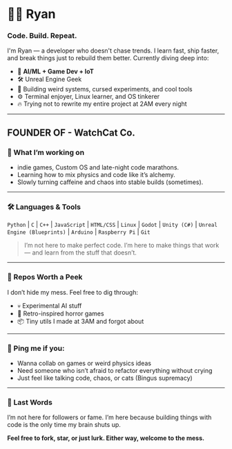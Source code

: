 # 👨‍💻 Ryan

### Code. Build. Repeat.

I'm Ryan — a developer who doesn't chase trends. I learn fast, ship faster, and break things just to rebuild them better. Currently diving deep into:

- 🧠 **AI/ML + Game Dev + IoT**
- 🛠 Unreal Engine Geek
- 🧩 Building weird systems, cursed experiments, and cool tools
- ⚙️ Terminal enjoyer, Linux learner, and OS tinkerer
- 🔥 Trying not to rewrite my entire project at 2AM every night

---
**FOUNDER OF - WatchCat Co.**
---
### 🚧 What I’m working on
- indie games, Custom OS and late-night code marathons.
- Learning how to mix physics and code like it’s alchemy.
- Slowly turning caffeine and chaos into stable builds (sometimes).

---

### 🛠 Languages & Tools
`Python` | `C` | `C++` | `JavaScript` | `HTML/CSS` | `Linux` | `Godot` | `Unity (C#)` | `Unreal Engine (Blueprints)` | `Arduino` | `Raspberry Pi` | `Git`

> I’m not here to make perfect code. I’m here to make things that work — and learn from the stuff that doesn’t.

---

### 📂 Repos Worth a Peek
I don’t hide my mess. Feel free to dig through:
- 💀 Experimental AI stuff
- 🧟 Retro-inspired horror games
- 📦 Tiny utils I made at 3AM and forgot about

---

### 📡 Ping me if you:
- Wanna collab on games or weird physics ideas
- Need someone who isn’t afraid to refactor everything without crying
- Just feel like talking code, chaos, or cats (Bingus supremacy)

---

### 💬 Last Words
I’m not here for followers or fame. I’m here because building things with code is the only time my brain shuts up.

**Feel free to fork, star, or just lurk. Either way, welcome to the mess.**  
